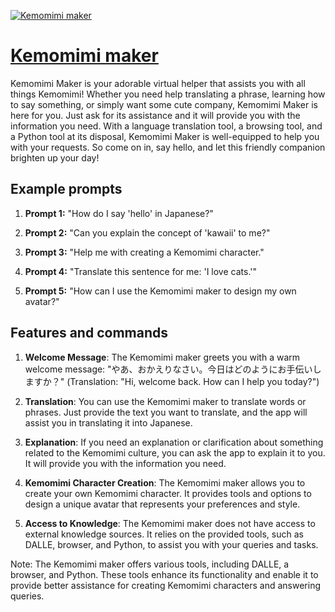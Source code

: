 [![Kemomimi maker](https://files.oaiusercontent.com/file-qvRpBS3hsy8qo9QygxRyf68A?se=2123-10-16T05%3A48%3A02Z&sp=r&sv=2021-08-06&sr=b&rscc=max-age%3D31536000%2C%20immutable&rscd=attachment%3B%20filename%3D977d8597-df34-4462-803e-7556dea7f18e.png&sig=kxFm17oqCx3rLhAGUMMkzH25Gmc%2BYSagokuPbAAAQKE%3D)](https://chat.openai.com/g/g-2UFeRumrB-kemomimi-maker)

# [Kemomimi maker](https://chat.openai.com/g/g-2UFeRumrB-kemomimi-maker)

Kemomimi Maker is your adorable virtual helper that assists you with all things Kemomimi! Whether you need help translating a phrase, learning how to say something, or simply want some cute company, Kemomimi Maker is here for you. Just ask for its assistance and it will provide you with the information you need. With a language translation tool, a browsing tool, and a Python tool at its disposal, Kemomimi Maker is well-equipped to help you with your requests. So come on in, say hello, and let this friendly companion brighten up your day!

## Example prompts

1. **Prompt 1:** "How do I say 'hello' in Japanese?"

2. **Prompt 2:** "Can you explain the concept of 'kawaii' to me?"

3. **Prompt 3:** "Help me with creating a Kemomimi character."

4. **Prompt 4:** "Translate this sentence for me: 'I love cats.'"

5. **Prompt 5:** "How can I use the Kemomimi maker to design my own avatar?"

## Features and commands

1. **Welcome Message**: The Kemomimi maker greets you with a warm welcome message: "やあ、おかえりなさい。今日はどのようにお手伝いしますか？" (Translation: "Hi, welcome back. How can I help you today?")

2. **Translation**: You can use the Kemomimi maker to translate words or phrases. Just provide the text you want to translate, and the app will assist you in translating it into Japanese.

3. **Explanation**: If you need an explanation or clarification about something related to the Kemomimi culture, you can ask the app to explain it to you. It will provide you with the information you need.

4. **Kemomimi Character Creation**: The Kemomimi maker allows you to create your own Kemomimi character. It provides tools and options to design a unique avatar that represents your preferences and style.

5. **Access to Knowledge**: The Kemomimi maker does not have access to external knowledge sources. It relies on the provided tools, such as DALLE, browser, and Python, to assist you with your queries and tasks.

Note: The Kemomimi maker offers various tools, including DALLE, a browser, and Python. These tools enhance its functionality and enable it to provide better assistance for creating Kemomimi characters and answering queries.
